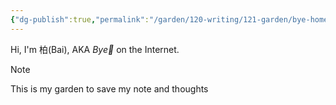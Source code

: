 ```yaml
---
{"dg-publish":true,"permalink":"/garden/120-writing/121-garden/bye-homepage/","tags":["gardenEntry"]}
---
```


Hi, I'm 柏(Bai), AKA *Bye👋* on the Internet.

>[!note]
>This is my garden to save my note and thoughts


